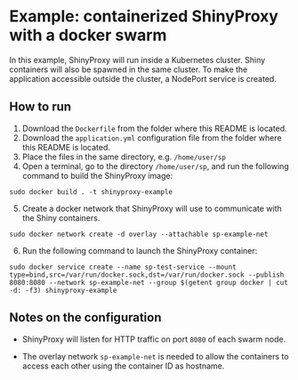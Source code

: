 # Example: containerized ShinyProxy with a docker swarm

In this example, ShinyProxy will run inside a Kubernetes cluster. Shiny containers will also be spawned
in the same cluster. To make the application accessible outside the cluster, a NodePort service is created.

## How to run

1. Download the `Dockerfile` from the folder where this README is located.
2. Download the `application.yml` configuration file from the folder where this README is located.
3. Place the files in the same directory, e.g. `/home/user/sp`
4. Open a terminal, go to the directory `/home/user/sp`, and run the following command to build the ShinyProxy image:

`sudo docker build . -t shinyproxy-example`

5. Create a docker network that ShinyProxy will use to communicate with the Shiny containers.

`sudo docker network create -d overlay --attachable sp-example-net`

6. Run the following command to launch the ShinyProxy container:

`sudo docker service create --name sp-test-service --mount type=bind,src=/var/run/docker.sock,dst=/var/run/docker.sock --publish 8080:8080 --network sp-example-net --group $(getent group docker | cut -d: -f3) shinyproxy-example`

## Notes on the configuration

* ShinyProxy will listen for HTTP traffic on port `8080` of each swarm node.

* The overlay network `sp-example-net` is needed to allow the containers to access each other using
the container ID as hostname.
